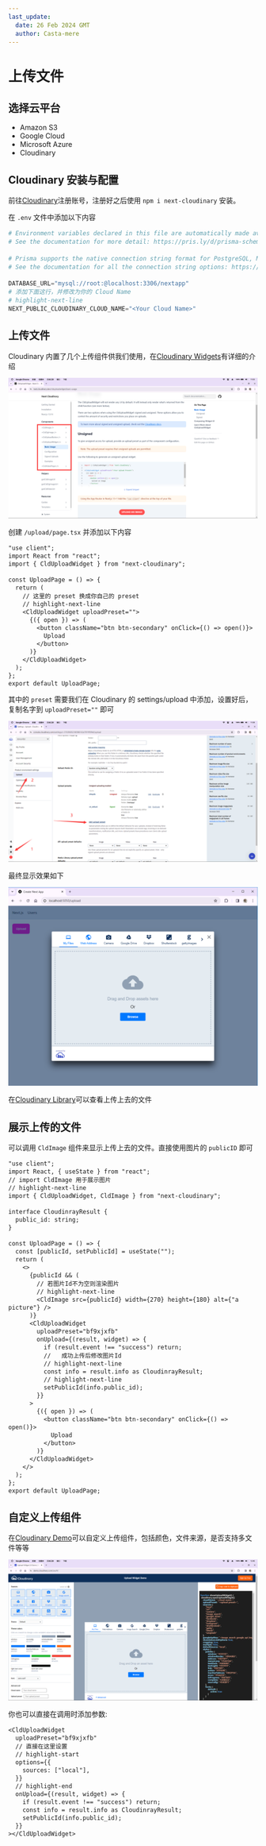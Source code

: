 ```yaml
---
last_update:
  date: 26 Feb 2024 GMT
  author: Casta-mere
---
```


# 上传文件

## 选择云平台

- Amazon S3
- Google Cloud
- Microsoft Azure
- Cloudinary

## Cloudinary 安装与配置

前往[Cloudinary]注册账号，注册好之后使用 `npm i next-cloudinary` 安装。

在 `.env` 文件中添加以下内容

```python title=".env"
# Environment variables declared in this file are automatically made available to Prisma.
# See the documentation for more detail: https://pris.ly/d/prisma-schema#accessing-environment-variables-from-the-schema

# Prisma supports the native connection string format for PostgreSQL, MySQL, SQLite, SQL Server, MongoDB and CockroachDB.
# See the documentation for all the connection string options: https://pris.ly/d/connection-strings

DATABASE_URL="mysql://root:@localhost:3306/nextapp"
# 添加下面这行，并修改为你的 Cloud Name
# highlight-next-line
NEXT_PUBLIC_CLOUDINARY_CLOUD_NAME="<Your Cloud Name>"
```

## 上传文件

Cloudinary 内置了几个上传组件供我们使用，在[Cloudinary Widgets]有详细的介绍

![Cloudinary Upload Widgets](image/06-Uploading/uploadWidgetBasic-Usage.png)

创建 `/upload/page.tsx` 并添加以下内容

```tsx title="/upload/page.tsx" showLineNumbers
"use client";
import React from "react";
import { CldUploadWidget } from "next-cloudinary";

const UploadPage = () => {
  return (
    // 这里的 preset 换成你自己的 preset
    // highlight-next-line
    <CldUploadWidget uploadPreset="">
      {({ open }) => (
        <button className="btn btn-secondary" onClick={() => open()}>
          Upload
        </button>
      )}
    </CldUploadWidget>
  );
};
export default UploadPage;
```

其中的 `preset` 需要我们在 Cloudinary 的 settings/upload 中添加，设置好后，复制名字到 `uploadPreset=""` 即可

![Preset](image/06-Uploading/settings.png)

最终显示效果如下

![Upload](image/06-Uploading/uploadPage.png)

在[Cloudinary Library]可以查看上传上去的文件

## 展示上传的文件

可以调用 `CldImage` 组件来显示上传上去的文件。直接使用图片的 `publicID` 即可

```tsx title="/upload/page.tsx" showLineNumbers
"use client";
import React, { useState } from "react";
// import CldImage 用于展示图片
// highlight-next-line
import { CldUploadWidget, CldImage } from "next-cloudinary";

interface CloudinrayResult {
  public_id: string;
}

const UploadPage = () => {
  const [publicId, setPublicId] = useState("");
  return (
    <>
      {publicId && (
        // 若图片Id不为空则渲染图片
        // highlight-next-line
        <CldImage src={publicId} width={270} height={180} alt={"a picture"} />
      )}
      <CldUploadWidget
        uploadPreset="bf9xjxfb"
        onUpload={(result, widget) => {
          if (result.event !== "success") return;
          //   成功上传后修改图片Id
          // highlight-next-line
          const info = result.info as CloudinrayResult;
          // highlight-next-line
          setPublicId(info.public_id);
        }}
      >
        {({ open }) => (
          <button className="btn btn-secondary" onClick={() => open()}>
            Upload
          </button>
        )}
      </CldUploadWidget>
    </>
  );
};
export default UploadPage;
```

## 自定义上传组件

在[Cloudinary Demo]可以自定义上传组件，包括颜色，文件来源，是否支持多文件等等

![DIY component](image/06-Uploading/Diy.png)

你也可以直接在调用时添加参数:

```tsx title="CldUploadWidget" showLineNumbers
<CldUploadWidget
  uploadPreset="bf9xjxfb"
  // 直接在这里设置
  // highlight-start
  options={{
    sources: ["local"],
  }}
  // highlight-end
  onUpload={(result, widget) => {
    if (result.event !== "success") return;
    const info = result.info as CloudinrayResult;
    setPublicId(info.public_id);
  }}
></CldUploadWidget>
```

[Cloudinary]: https://console.cloudinary.com/
[Cloudinary Widgets]: httpsnext.cloudinary.devclduploadwidgetbasic-usage
[Cloudinary Library]: https://console.cloudinary.com/console/media_library/
[Cloudinary Demo]: https://demo.cloudinary.com/uw/#/
